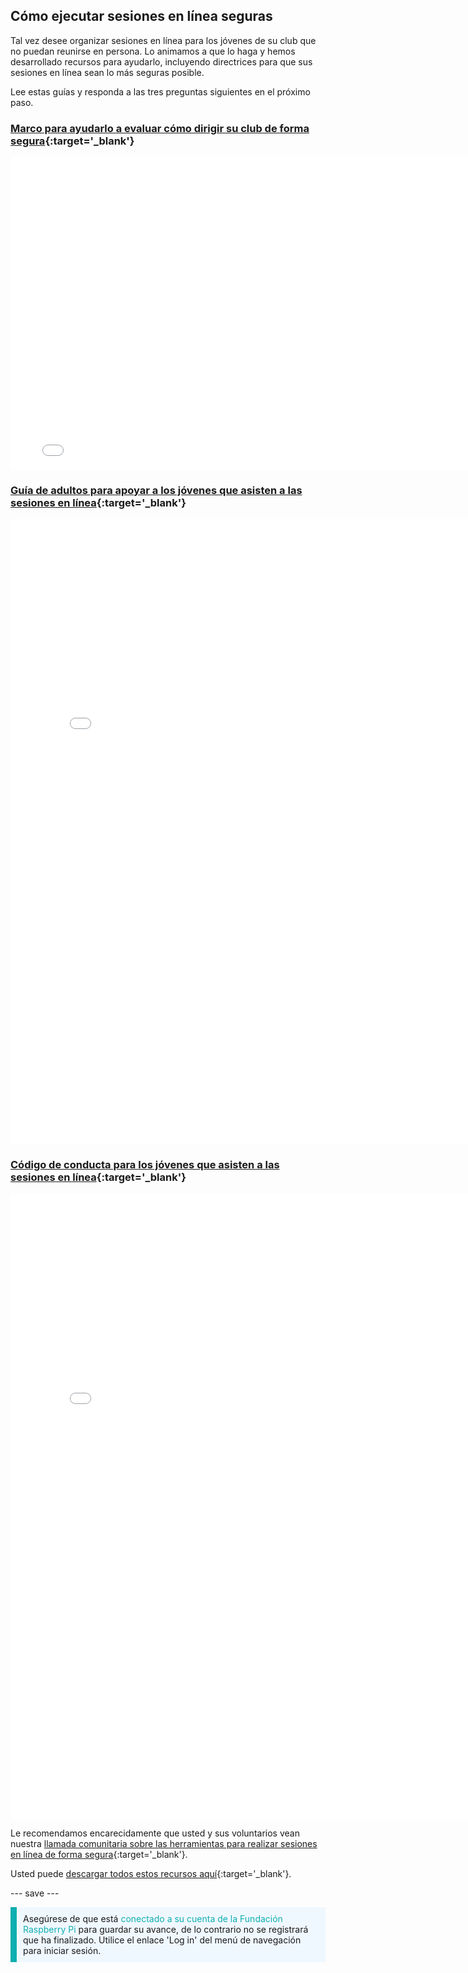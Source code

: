 ## Cómo ejecutar sesiones en línea seguras

Tal vez desee organizar sesiones en línea para los jóvenes de su club que no puedan reunirse en persona. Lo animamos a que lo haga y hemos desarrollado recursos para ayudarlo, incluyendo directrices para que sus sesiones en línea sean lo más seguras posible.

Lee estas guías y responda a las tres preguntas siguientes en el próximo paso.

### [Marco para ayudarlo a evaluar cómo dirigir su club de forma segura](images/Code_Club_and_CoderDojo_CV_Framework.pdf){:target='_blank'}

<embed src="images/Code_Club_and_CoderDojo_CV_Framework.pdf" width="790" height="500" 
 type="application/pdf">
  </p>

<h3 spaces-before="0">
  <a href="images/Code_Club_and_CoderDojo_Parent_Guide_Supporting_Online_Coding_Session.pdf">Guía de adultos para apoyar a los jóvenes que asisten a las sesiones en línea</a>{:target='_blank'}
</h3>

<p spaces-before="0">

<embed src="images/Code_Club_and_CoderDojo_Parent_Guide_Supporting_Online_Coding_Session.pdf" width="790" height="1000" 
 type="application/pdf">
</p>

<h3 spaces-before="0">
  <a href="images/CoderDojo_Code_Club_Online_Code_of_Behaviour_A4_DIGITAL.pdf">Código de conducta para los jóvenes que asisten a las sesiones en línea</a>{:target='_blank'}
</h3>

<p spaces-before="0">

<embed src="images/CoderDojo_Code_Club_Online_Code_of_Behaviour_A4_DIGITAL.pdf" width="790" height="1000" 
 type="application/pdf">
</p> 
    
Le recomendamos encarecidamente que usted y sus voluntarios vean nuestra <a href="https://www.gotostage.com/channel/d20e514831f340b3913659639068c724/recording/92bd90b755964f49b87bfd99f9624435/watch?source=CHANNEL">llamada comunitaria sobre las herramientas para realizar sesiones en línea de forma segura</a>{:target='_blank'}.

Usted puede <a href="https://rpf.io/p/es-LA/safeguarding-module-go">descargar todos estos recursos aquí</a>{:target='_blank'}.

--- save ---

<p style="border-left: solid; border-width:10px; border-color: #0faeb0; background-color: aliceblue; padding: 10px;">
Asegúrese de que está <span style="color: #0faeb0">conectado a su cuenta de la Fundación Raspberry Pi</span> para guardar su avance, de lo contrario no se registrará que ha finalizado. Utilice el enlace 'Log in' del menú de navegación para iniciar sesión.
</p>
